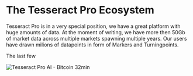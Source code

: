 # The Tesseract Pro Ecosystem

Tesseract Pro is in a very special position, we have a great platform with huge amounts of data. At the moment of writing, we have more then 50Gb of market data across multiple markets spawning multiple years. Our users have drawn milions of datapoints in form of Markers and Turningpoints.

The last few 



![Tesseract Pro AI - Bitcoin 32min](https://tesseractpro-io.github.io/state-of-ai/tpro-ai-btc.png)
